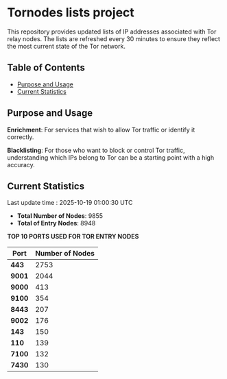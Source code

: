 # Tornodes lists project

This repository provides updated lists of IP addresses associated with Tor relay nodes. The lists are refreshed every 30 minutes to ensure they reflect the most current state of the Tor network.

## Table of Contents

- [Purpose and Usage](#purpose-and-usage)
- [Current Statistics](#current-statistics)


## Purpose and Usage

**Enrichment**: For services that wish to allow Tor traffic or identify it correctly.

**Blacklisting**: For those who want to block or control Tor traffic, understanding which IPs belong to Tor can be a starting point with a high accuracy.

## Current Statistics

Last update time : 2025-10-19 01:00:30 UTC

- **Total Number of Nodes**: 9855
- **Total of Entry Nodes**: 8948

**TOP 10 PORTS USED FOR TOR ENTRY NODES**

| **Port** | **Number of Nodes** |
|------|-----------------|
| **443**   | 2753  |
| **9001**   | 2044  |
| **9000**   | 413  |
| **9100**   | 354  |
| **8443**   | 207  |
| **9002**   | 176  |
| **143**   | 150  |
| **110**   | 139  |
| **7100**   | 132  |
| **7430**   | 130  |

